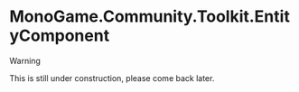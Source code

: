 # MonoGame.Community.Toolkit.EntityComponent

> [!WARNING]
> This is still under construction, please come back later.

